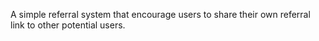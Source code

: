 A simple referral system that encourage users to share their own referral link to other potential users.
